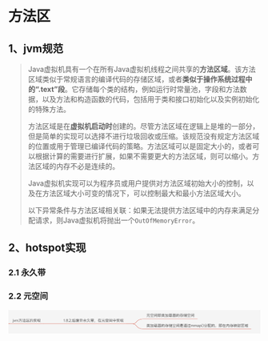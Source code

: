 # 方法区

## 1、jvm规范

> Java虚拟机具有一个在所有Java虚拟机线程之间共享的**方法区域**。该方法区域类似于常规语言的编译代码的存储区域，或者**类似于操作系统过程中的“.text”段**。它存储每个类的结构，例如运行时常量池，字段和方法数据，以及方法和构造函数的代码，包括用于类和接口初始化以及实例初始化的特殊方法。
>
> 方法区域是在**虚拟机启动时**创建的。尽管方法区域在逻辑上是堆的一部分，但是简单的实现可以选择不进行垃圾回收或压缩。该规范没有规定方法区域的位置或用于管理已编译代码的策略。方法区域可以是固定大小的，或者可以根据计算的需要进行扩展，如果不需要更大的方法区域，则可以缩小。方法区域的内存不必是连续的。
>
> Java虚拟机实现可以为程序员或用户提供对方法区域初始大小的控制，以及在方法区域大小可变的情况下，可以控制最大和最小方法区域大小。
>
> 以下异常条件与方法区域相关联：如果无法提供方法区域中的内存来满足分配请求，则Java虚拟机将抛出一个`OutOfMemoryError`。

## 2、hotspot实现

### 2.1 永久带

### 2.2 元空间

![](../../../../img/image%20%2814%29.png)



